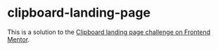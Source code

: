 # clipboard-landing-page
This is a solution to the [Clipboard landing page challenge on Frontend Mentor](https://www.frontendmentor.io/profile/ManikMaity).

